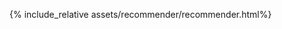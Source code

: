 ---
---
{% include_relative assets/recommender/recommender.html%}
<!--- Part 1

{% include_relative assets/intro.html%}
{% include_relative assets/beer_per_cluster.html%}
{% include_relative assets/cluster_characteristic.html%}
{% include_relative assets/link_cluster2_ipa.html%}
{% include_relative assets/interactive_flavor_comparison.html %}
{% include_relative assets/interactive_flavor_comparison2.html %}
{% include_relative assets/cluster2_ipa_conclusion.html%}

{% include_relative assets/abv_text.html%}
{% include_relative assets/abv_distribution_by_cluster_interactive.html%}
{% include_relative assets/distribution_of_brewery_sizes_based_on_nbr_beers_interactive.html%}
{% include_relative assets/ratings_by_cluster_and_month_interactive.html%}

{% include_relative assets/average_rating.html%}
{% include_relative assets/distribution_histogram_of_rating_interactive.html%}

{% include_relative assets/temporal_evolution.html%}

{% include_relative assets/world_distribution.html%}
{% include_relative assets/ratings_by_cluster_and_year_interactive.html%}
{% include_relative assets/favourite_breweries_text.html%}


{% include_relative assets/emotions_map.html%}
{% include_relative assets/community.html%}


